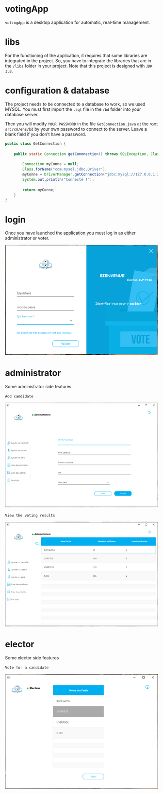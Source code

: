 # votingApp
`votingApp` is a desktop application for automatic, real-time management.

# libs

For the functioning of the application, it requires that some libraries are integrated in the project. So, you have to integrate the libraries that are in the `/libs` folder in your project.
Note that this project is designed with `JDK 1.8`.

# configuration & database
The project needs to be connected to a database to work, so we used MYSQL.
You must first import the `.sql` file in the `/bd` folder into your database server.

Then you will modify `YOUR PASSWORD` in the file `GetConnection.java` at the root `src/cm/ens/bd` by your own password to connect to the server. Leave a blank field if you don't have a password.

```java
public class GetConnection {

    public static Connection getConnnection() throws SQLException, ClassNotFoundException {

        Connection myConne = null;
        Class.forName("com.mysql.jdbc.Driver");
        myConne = DriverManager.getConnection("jdbc:mysql://127.0.0.1:3306/ens", "root", "YOUR PASSWORD");
        System.out.println("Connecté !");
  
        return myConne;
    }
}
 ```

# login
Once you have launched the application you must log in as either administrator or voter.

![](/imgs/login.png)

# administrator

Some administrator side features

`Add candidate`

![](/imgs/addcandidat.png)

`View the voting results`

![](/imgs/result.png)

# elector

Some elector side features

`Vote for a candidate`

![](/imgs/elector.png)


